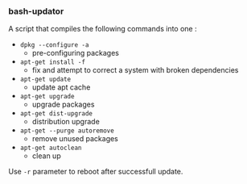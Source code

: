 ### bash-updator

A script that compiles the following commands into one : 
- <code>dpkg --configure -a</code>
    - pre-configuring packages
- <code>apt-get install -f</code>
    - fix and attempt to correct a system with broken dependencies
- <code>apt-get update</code>
    - update apt cache
- <code>apt-get upgrade</code>
    - upgrade packages
- <code>apt-get dist-upgrade</code>
    - distribution upgrade
- <code>apt-get --purge autoremove</code>
    - remove unused packages
- <code>apt-get autoclean</code>
    - clean up

Use <code>-r</code> parameter to reboot after successfull update.

